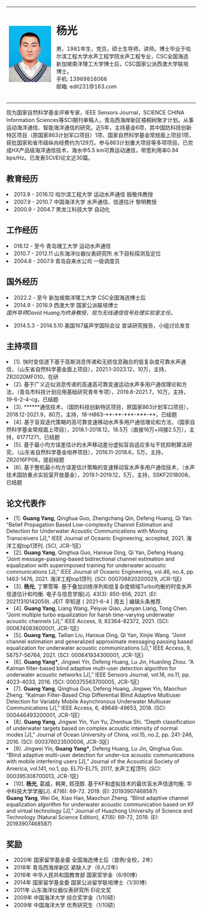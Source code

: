 <table border="0">
  <tr>
    <td width="25%">
      <img src="/photo.JPG" width="100%"> 
    </td>
        <td width="75%">
      <h1>杨光</h1>
<p>男，1981年生，党员，硕士生导师，讲师。博士毕业于哈尔滨工程大学水声工程学院水声工程专业，CSC全国海选新加坡南洋理工大学博士后，CSC国家公派西澳大学联培博士。<br />
手机: 13969816066  <br />
邮箱: edit231@163.com   <br />
<br />
    </td>
  </tr>
</table>
<p>现为国家自然科学基金评审专家，IEEE Sensors Journal，SCIENCE CHINA Information Sciences等SCI期刊审稿人，青岛西海岸新区梧桐树聚才计划。从事运动海洋通信、智能海洋通信的研究。近5年，主持基金6项，其中国防科技创新特区项目（原国家863计划军口项目）1项、国家自然科学基金常规面上项目1项，获批国家和省市级纵向经费约为129万。参与863计划重大项目等多项项目。已完成HX产品级海洋通信技术，海水中5.5 km可靠运动通信，带宽利用率0.94 bps/Hz。已发表SCI/EI论文近30篇。  </p>

<h2>教育经历</h2>
<li>2013.9 - 2016.12    哈尔滨工程大学               运动水声通信             殷敬伟教授
</li>
<li>2007.9 - 2010.7      中国海洋大学             水声通信、信道估计           黎明教授
</li>
<li>2000.9 - 2004.7     黑龙江科技大学                  自动化                
</li>
<h2>工作经历</h2>
<li>016.12 - 至今                   青岛理工大学                          运动水声通信
</li>
<li>2010.7 - 2012.11             山东海洋仪器仪表研究所                 水下目标探测及定位
</li>
<li>2004.8 - 2007.9                  青岛自来水公司                         一级调度员            
</li>
<h2>国外经历</h2>
<li> 2022.2 - 至今                  新加坡南洋理工大学                 CSC全国海选博士后  
<li>2014.9 - 2016.9                     西澳大学                        国家公派联培博士 <br />   
  <i>国外导师David Huang为终身教授，现为无线通信信号处理实验室主任。</i>                
</p>
<li>2014.5.3 - 2014.5.10           美国167届声学国际会议            宣读研究报告，小组讨论发言 
</li>
<h2>主持项目</h2>
<li>[1].	快时变信道下基于高斯消息传递和无损信息融合的低复杂度可靠水声通信，（山东省自然科学基金面上项目），2021.1-2023.12，10万，主持，ZR2020MF010，在研 
</li>
<li>[2].	基于广义近似消息传递的高速高可靠变速运动水声多用户通信理论和方法，（青岛市科技计划应用基础研究青年专项），2019.8-2021.7，10万，主持，19-6-2-4-cg，已结题  
</li>
<li>[3].	******通信技术，（国防科技创新特区项目，原国家863计划军口项目），2018.12-2021.9，80万，主持，18-H863-**-**-***-***-**，已结题
</li>
<li>[4].	基于盲双迭代策略的高可靠变速移动水声多用户通信理论和方法，（国家自然科学基金常规面上项目），2018.1-2018.12，18.5万（直接16万+间接2.5万），主持，61771271，已结题
</li>
<li>[5].	基于最小均方误差估计的水声移动差分虚拟盲自适应多址干扰抑制算法研究，（山东省自然科学基金培养项目），2016.11-2018.6，5万，主持，ZR2016FP06，提前结题
</li>
<li>[6].	基于整机最小均方误差估计策略的变速移动盲水声多用户通信技术，（水声技术国防重点实验室开放基金），2019.1-2019.12，5万，主持，SSKF2018008，已结题
</li>
<h2>论文代表作</h2>
  <li>[1].	<b>Guang Yang</b>, Qinghua Guo, Zhengchang Qin, Defeng Huang, Qi Yan. “Belief Propagation Based Low-complexity Channel Estimation and Detection for Underwater Acoustic Communications with Moving Transceivers [J],” IEEE Journal of Oceanic Engineering, accepted, 2021. 海洋工程top1顶刊. (SCI, JCR-1区) 
</li>
<li>[2].	<b>Guang Yang</b>, Qinghua Guo, Hanxue Ding, Qi Yan, Defeng Huang. “Joint message-passing-based bidirectional channel estimation and equalization with superimposed training for underwater acoustic communications [J],” IEEE Journal of Oceanic Engineering, vol.46, no.4, pp. 1463-1476, 2021. 海洋工程top1顶刊. (SCI: 000706820200029, JCR-1区)  
</li>
<li>[3].	<b>杨光</b>, 丁寒雪等. 基于叠加训练序列和低复杂度频域Turbo均衡的时变水声信道估计和均衡. 电子与信息学报[J]. 43(3): 850-856, 2021. (EI: 20211310142059).  JEIT 早知道丨2021-6-4 | 周五 | 编辑头条推荐.
</li>
<li>[4].	<b>Guang Yang</b>, Liang Wang, Peiyue Qiao, Junyan Liang, Tong Chen. “Joint multiple turbo equalization for harsh time-varying underwater acoustic channels [J],” IEEE Access, 9, 82364-82372, 2021. (SCI: 000674083600001, JCR-1区)   
</li>
<li>[5].	<b>Guang Yang</b>, Tailian Liu, Hanxue Ding, Qi Yan, Xinjie Wang. “Joint channel estimation and generalized approximate messaging passing based equalization for underwater acoustic communications [J],” IEEE Access, 9, 56757-56764, 2021. (SCI: 000641934300001, JCR-1区)  
</li>
<li>[6].	<b>Guang Yang*</b>, Jingwei Yin, Defeng Huang, Lu Jin, Huanling Zhou. “A Kalman filter-based blind adaptive multi-user detection algorithm for underwater acoustic networks [J],” IEEE Sensors Journal, vol.16, no.11, pp. 4023-4033, 2016. (SCI: 000375563700005, JCR-1区)    
</li>
<li>[7].	<b>Guang Yang</b>, Qinghua Guo, Defeng Huang, Jingwei Yin, Maochun Zheng. “Kalman Filter-Based Chip Differential Blind Adaptive Multiuser Detection for Variably Mobile Asynchronous Underwater Multiuser Communications [J],” IEEE Access, 6, 49646-49653, 2018. (SCI: 000446493200001, JCR-1区)     
</li>
<li>[8].	<b>Guang Yang</b>, Jingwei Yin, Yun Yu, Zhenhua Shi. “Depth classification of underwater targets based on complex acoustic intensity of normal modes [J],” Journal of Ocean University of China, vol.15, no.2, pp. 241-246, 2016. (SCI: 000376023500006, JCR-3区)      
</li>
<li>[9].	Jingwei Yin, <b>Guang Yang*</b>, Defeng Huang, Lu Jin, Qinghua Guo. “Blind adaptive multi-user detection for under-ice acoustic communications with mobile interfering users [J],” Journal of the Acoustical Society of America, vol.141, no.1, pp. EL70-EL75, 2017, 水声工程顶刊. (SCI: 000395308700013, JCR-1区)   
</li>
<li>[10].	<b>杨光</b>, 葛威，韩笑, 郑茂醇. 基于KF和虚拟技术的最优盲水声信道均衡. 华中科技大学学报[J]. 47(6): 69-72. 2019. (EI: 20193907468587) <br />
<b>Guang Yang</b>, Wei Ge, Xiao Han, Maochun Zheng. “Blind adaptive channel equalization algorithm for underwater acoustic communication based on KF and virtual technology [J],” Journal of Huazhong University of Science and Technology (Natural Science Edition), 47(6): 69-72, 2019. (EI: 20193907468587) 
</li>
<h2>奖励</h2>
<li>2020年                 国家留学基金委             全国海选博士后（首例/全校，2年）
<li>2018年                 青岛西海岸新区                   紧缺人才（6人/2年）
<li>2016年              中华人民共和国教育部                国家奖学金（6/90博）     
<li>2014年                 国家留学基金委              国家公派留学联培博士（1/30博）
<li>2011年             山东海洋仪器仪表研究所                    EI论文奖
<li>2009年                  中国海洋大学                    综合奖学金（1/10硕）
<li>2009年                  中国海洋大学                    优秀研究生（1/10硕）
</li>
